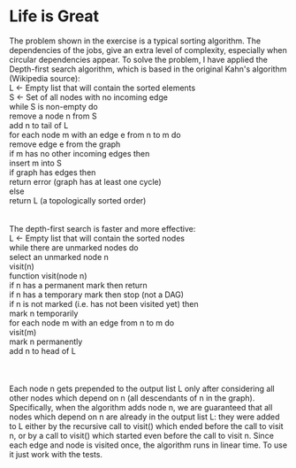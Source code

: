 # Life is Great

The problem shown in the exercise is a typical sorting algorithm. The dependencies of the jobs, give an extra level of complexity, especially when circular dependencies appear.
To solve the problem, I have applied the Depth-first search algorithm, which is based in the original Kahn's algorithm (Wikipedia source):
<br />
L ← Empty list that will contain the sorted elements
<br />
S ← Set of all nodes with no incoming edge
<br />
while S is non-empty do
<br />
    remove a node n from S
	<br />
    add n to tail of L
	<br />
    for each node m with an edge e from n to m do
	<br />
        remove edge e from the graph
		<br />
        if m has no other incoming edges then
		<br />
            insert m into S
			<br />
if graph has edges then
<br />
    return error (graph has at least one cycle)
	<br />
else 
<br />
    return L (a topologically sorted order)
	<br />
<br />
<br />
The depth-first search is faster and more effective:<br />
L ← Empty list that will contain the sorted nodes<br />
while there are unmarked nodes do<br />
    select an unmarked node n<br />
    visit(n) <br />
function visit(node n)<br />
    if n has a permanent mark then return<br />
    if n has a temporary mark then stop (not a DAG)<br />
    if n is not marked (i.e. has not been visited yet) then<br />
        mark n temporarily<br />
        for each node m with an edge from n to m do<br />
            visit(m)<br />
        mark n permanently<br />
        add n to head of L<br />
<br />
<br />
<br />
Each node n gets prepended to the output list L only after considering all other nodes which depend on n (all descendants of n in the graph). Specifically, when the algorithm adds node n, we are guaranteed that all nodes which depend on n are already in the output list L: they were added to L either by the recursive call to visit() which ended before the call to visit n, or by a call to visit() which started even before the call to visit n. Since each edge and node is visited once, the algorithm runs in linear time.
To use it just work with the tests.

